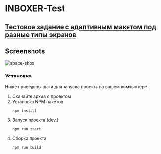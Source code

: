# INBOXER-Test

## [Тестовое задание с адаптивным макетом под разные типы экранов](https://inboxer-test.vercel.app/)

## Screenshots

![space-shop](https://user-images.githubusercontent.com/79311642/235567119-8aefa2d5-aa30-44ba-9c57-9cf531e64d03.JPG)

### Установка

Ниже приведены шаги для запуска проекта на вашем компьютере

1. Скачайте архив с проектом
2. Установка NPM пакетов
   ```sh
   npm install
   ```
4. Запуск проекта (dev.)
   ```js
   npm run start 
   ```
5. Сборка проекта
   ```js
   npm run build
   ```

